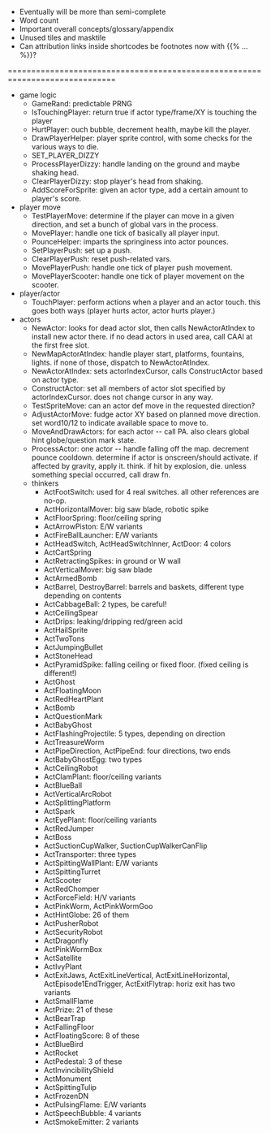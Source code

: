 * Eventually will be more than semi-complete
* Word count
* Important overall concepts/glossary/appendix
* Unused tiles and masktile
* Can attribution links inside shortcodes be footnotes now with {{% ... %}}?

=============================================================================

* game logic
    * GameRand: predictable PRNG
    * IsTouchingPlayer: return true if actor type/frame/XY is touching the player
    * HurtPlayer: ouch bubble, decrement health, maybe kill the player.
    * DrawPlayerHelper: player sprite control, with some checks for the various ways to die.
    * SET_PLAYER_DIZZY
    * ProcessPlayerDizzy: handle landing on the ground and maybe shaking head.
    * ClearPlayerDizzy: stop player's head from shaking.
    * AddScoreForSprite: given an actor type, add a certain amount to player's score.
* player move
    * TestPlayerMove: determine if the player can move in a given direction, and set a bunch of global vars in the process.
    * MovePlayer: handle one tick of basically all player input.
    * PounceHelper: imparts the springiness into actor pounces.
    * SetPlayerPush: set up a push.
    * ClearPlayerPush: reset push-related vars.
    * MovePlayerPush: handle one tick of player push movement.
    * MovePlayerScooter: handle one tick of player movement on the scooter.
* player/actor
    * TouchPlayer: perform actions when a player and an actor touch. this goes both ways (player hurts actor, actor hurts player.)
* actors
    * NewActor: looks for dead actor slot, then calls NewActorAtIndex to install new actor there. if no dead actors in used area, call CAAI at the first free slot.
    * NewMapActorAtIndex: handle player start, platforms, fountains, lights. if none of those, dispatch to NewActorAtIndex.
    * NewActorAtIndex: sets actorIndexCursor, calls ConstructActor based on actor type.
    * ConstructActor: set all members of actor slot specified by actorIndexCursor. does not change cursor in any way.
    * TestSpriteMove: can an actor def move in the requested direction?
    * AdjustActorMove: fudge actor XY based on planned move direction. set word10/12 to indicate available space to move to.
    * MoveAndDrawActors: for each actor -- call PA. also clears global hint globe/question mark state.
    * ProcessActor: one actor -- handle falling off the map. decrement pounce cooldown. determine if actor is onscreen/should activate. if affected by gravity, apply it. think. if hit by explosion, die. unless something special occurred, call draw fn.
    * thinkers
        * ActFootSwitch: used for 4 real switches. all other references are no-op.
        * ActHorizontalMover: big saw blade, robotic spike
        * ActFloorSpring: floor/ceiling spring
        * ActArrowPiston: E/W variants
        * ActFireBallLauncher: E/W variants
        * ActHeadSwitch, ActHeadSwitchInner, ActDoor: 4 colors
        * ActCartSpring
        * ActRetractingSpikes: in ground or W wall
        * ActVerticalMover: big saw blade
        * ActArmedBomb
        * ActBarrel, DestroyBarrel: barrels and baskets, different type depending on contents
        * ActCabbageBall: 2 types, be careful!
        * ActCeilingSpear
        * ActDrips: leaking/dripping red/green acid
        * ActHailSprite
        * ActTwoTons
        * ActJumpingBullet
        * ActStoneHead
        * ActPyramidSpike: falling ceiling or fixed floor. (fixed ceiling is different!)
        * ActGhost
        * ActFloatingMoon
        * ActRedHeartPlant
        * ActBomb
        * ActQuestionMark
        * ActBabyGhost
        * ActFlashingProjectile: 5 types, depending on direction
        * ActTreasureWorm
        * ActPipeDirection, ActPipeEnd: four directions, two ends
        * ActBabyGhostEgg: two types
        * ActCeilingRobot
        * ActClamPlant: floor/ceiling variants
        * ActBlueBall
        * ActVerticalArcRobot
        * ActSplittingPlatform
        * ActSpark
        * ActEyePlant: floor/ceiling variants
        * ActRedJumper
        * ActBoss
        * ActSuctionCupWalker, SuctionCupWalkerCanFlip
        * ActTransporter: three types
        * ActSpittingWallPlant: E/W variants
        * ActSpittingTurret
        * ActScooter
        * ActRedChomper
        * ActForceField: H/V variants
        * ActPinkWorm, ActPinkWormGoo
        * ActHintGlobe: 26 of them
        * ActPusherRobot
        * ActSecurityRobot
        * ActDragonfly
        * ActPinkWormBox
        * ActSatellite
        * ActIvyPlant
        * ActExitJaws, ActExitLineVertical, ActExitLineHorizontal, ActEpisode1EndTrigger, ActExitFlytrap: horiz exit has two variants
        * ActSmallFlame
        * ActPrize: 21 of these
        * ActBearTrap
        * ActFallingFloor
        * ActFloatingScore: 8 of these
        * ActBlueBird
        * ActRocket
        * ActPedestal: 3 of these
        * ActInvincibilityShield
        * ActMonument
        * ActSpittingTulip
        * ActFrozenDN
        * ActPulsingFlame: E/W variants
        * ActSpeechBubble: 4 variants
        * ActSmokeEmitter: 2 variants
